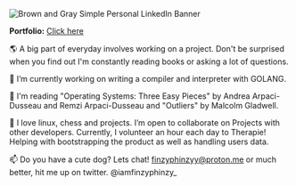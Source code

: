 ![Brown and Gray Simple Personal LinkedIn Banner](https://github.com/FinzyPHINZY/FinzyPHINZY/assets/102292855/bdbdd854-0089-4edc-be0d-b40d991d0a96)

**Portfolio:** [Click here](https://finzyphinzy.github.io/Portfolio-React/)

🌎 A big part of everyday involves working on a project. Don't be surprised when you find out I'm constantly reading books or asking a lot of questions. 

🚧 I’m currently working on writing a compiler and interpreter with GOLANG.

📖 I'm reading "Operating Systems: Three Easy Pieces" by Andrea Arpaci-Dusseau and Remzi Arpaci-Dusseau and "Outliers" by Malcolm Gladwell.

🎏 I love linux, chess and projects. I’m open to collaborate on Projects with other developers. Currently, I volunteer an hour each day to Therapie! Helping with bootstrapping the product as well as handling users data. 

📫 Do you have a cute dog? Lets chat! finzyphinzyy@proton.me or much better, hit me up on twitter. @iamfinzyphinzy_
